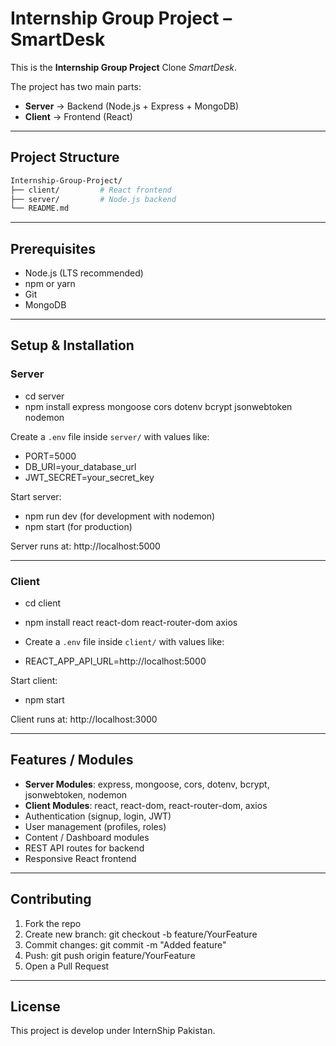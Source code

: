 # Internship Group Project – SmartDesk

This is the **Internship Group Project** Clone *SmartDesk*.  

The project has two main parts:  
- **Server** → Backend (Node.js + Express + MongoDB)  
- **Client** → Frontend (React)

---

## Project Structure

```bash
Internship-Group-Project/
├── client/         # React frontend
├── server/         # Node.js backend
└── README.md
```

---

## Prerequisites
- Node.js (LTS recommended)  
- npm or yarn  
- Git  
- MongoDB

---

## Setup & Installation

### Server
- cd server  
- npm install express mongoose cors dotenv bcrypt jsonwebtoken nodemon  

Create a `.env` file inside `server/` with values like:  
- PORT=5000  
- DB_URI=your_database_url  
- JWT_SECRET=your_secret_key  

Start server:  
- npm run dev   (for development with nodemon)  
- npm start     (for production)  

Server runs at: http://localhost:5000  

---

### Client
- cd client  
- npm install react react-dom react-router-dom axios  

- Create a `.env` file inside `client/` with values like:  
- REACT_APP_API_URL=http://localhost:5000  

Start client:  
- npm start  

Client runs at: http://localhost:3000  

---

## Features / Modules
- **Server Modules**: express, mongoose, cors, dotenv, bcrypt, jsonwebtoken, nodemon  
- **Client Modules**: react, react-dom, react-router-dom, axios  
- Authentication (signup, login, JWT)  
- User management (profiles, roles)  
- Content / Dashboard modules  
- REST API routes for backend  
- Responsive React frontend  

---

## Contributing
1. Fork the repo  
2. Create new branch: git checkout -b feature/YourFeature  
3. Commit changes: git commit -m "Added feature"  
4. Push: git push origin feature/YourFeature  
5. Open a Pull Request  

---

## License
This project is develop under InternShip Pakistan.
